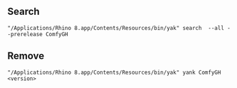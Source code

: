 ## Search
```
"/Applications/Rhino 8.app/Contents/Resources/bin/yak" search  --all --prerelease ComfyGH
```

## Remove
```
"/Applications/Rhino 8.app/Contents/Resources/bin/yak" yank ComfyGH <version>
```